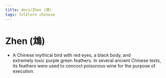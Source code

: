 ```yaml
---
title: docs/Zhen (鴆)
tags: folklore chinese
---
```


# Zhen (鴆)
- A Chinese mythical bird with red eyes, a black body, and  
	extremely toxic purple green feathers. In several ancient Chinese texts,  
	its feathers were used to concoct poisonous wine for the purpose of  
	execution.
